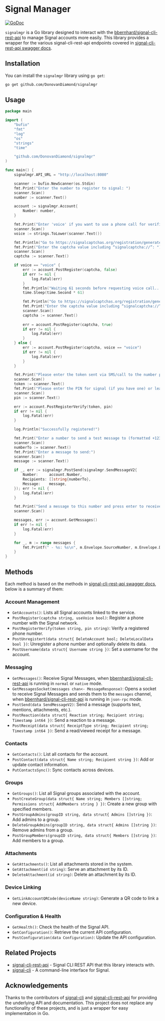 # Signal Manager

[![GoDoc](https://pkg.go.dev/badge/github.com/DonovanDiamond/signalmgr.svg)](https://pkg.go.dev/github.com/DonovanDiamond/signalmgr)

`signalmgr` is a Go library designed to interact with the [bbernhard/signal-cli-rest-api](https://github.com/bbernhard/signal-cli-rest-api) to manage Signal accounts more easily. This library provides a wrapper for the various signal-cli-rest-api endpoints covered in [signal-cli-rest-api swagger docs](https://bbernhard.github.io/signal-cli-rest-api/).

## Installation

You can install the `signalmgr` library using `go get`:

```bash
go get github.com/DonovanDiamond/signalmgr
```

## Usage

```go
package main

import (
	"bufio"
	"fmt"
	"log"
	"os"
	"strings"
	"time"

	"github.com/DonovanDiamond/signalmgr"
)

func main() {
	signalmgr.API_URL = "http://localhost:8080"

	scanner := bufio.NewScanner(os.Stdin)
	fmt.Print("Enter the number to register to signal: ")
	scanner.Scan()
	number := scanner.Text()

	account := signalmgr.Account{
		Number: number,
	}

	fmt.Print("Enter 'voice' if you want to use a phone call for verification (note this will take longer than SMS verification): ")
	scanner.Scan()
	voice := strings.ToLower(scanner.Text())

	fmt.Println("Go to https://signalcaptchas.org/registration/generate.html, complete the captcha, open the development console and find the line that looks like: 'Prevented navigation to “signalcaptcha://{captcha value}” due to an unknown protocol.' and copy the entire captcha value.")
	fmt.Print("Enter the captcha value including “signalcaptcha://”: ")
	scanner.Scan()
	captcha := scanner.Text()

	if voice == "voice" {
		err := account.PostRegister(captcha, false)
		if err != nil {
			log.Fatal(err)
		}
		fmt.Println("Waiting 61 seconds before requesting voice call...")
		time.Sleep(time.Second * 61)

		fmt.Println("Go to https://signalcaptchas.org/registration/generate.html and complete a new captcha like before.")
		fmt.Print("Enter the captcha value including “signalcaptcha://”: ")
		scanner.Scan()
		captcha := scanner.Text()
	
		err = account.PostRegister(captcha, true)
		if err != nil {
			log.Fatal(err)
		}
	} else {
		err := account.PostRegister(captcha, voice == "voice")
		if err != nil {
			log.Fatal(err)
		}
	}

	fmt.Print("Please enter the token sent via SMS/call to the number provided:")
	scanner.Scan()
	token := scanner.Text()
	fmt.Print("Please enter the PIN for signal (if you have one) or leave this blank:")
	scanner.Scan()
	pin := scanner.Text()

	err := account.PostRegisterVerify(token, pin)
	if err != nil {
		log.Fatal(err)
	}

	log.Println("Successfully registered!")

	fmt.Print("Enter a number to send a test message to (formatted +123456789):")
	scanner.Scan()
	numberTo := scanner.Text()
	fmt.Print("Enter a message to send:")
	scanner.Scan()
	message := scanner.Text()

	if _, err := signalmgr.PostSend(signalmgr.SendMessageV2{
		Number:     account.Number,
		Recipients: []string{numberTo},
		Message:    message,
	}); err != nil {
		log.Fatal(err)
	}

	fmt.Print("Send a message to this number and press enter to receive it:")
	scanner.Scan()

	messages, err := account.GetMessages()
	if err != nil {
		log.Fatal(err)
	}

	for _, m := range messages {
		fmt.Printf(" - %s: %s\n", m.Envelope.SourceNumber, m.Envelope.DataMessage.Message)
	}
}
```

## Methods

Each method is based on the methods in [signal-cli-rest-api swagger docs](https://bbernhard.github.io/signal-cli-rest-api/), below is a summary of them:

### Account Management

- `GetAccounts()`: Lists all Signal accounts linked to the service.
- `PostRegister(captcha string, useVoice bool)`: Register a phone number with the Signal network.
- `PostRegisterVerify(token string, pin string)`: Verify a registered phone number.
- `PostUnregistert(data struct{ DeleteAccount bool; DeleteLocalData bool })`: Unregister a phone number and optionally delete its data.
- `PostUsername(data struct{ Username string })`: Set a username for the account.

### Messaging

- `GetMessages()`: Receive Signal Messages, when [bbernhard/signal-cli-rest-api](https://github.com/bbernhard/signal-cli-rest-api) is running in `normal` or `native` mode.
- `GetMessagesSocket(messages chan<- MessageResponse)`: Opens a socket to receive Signal Messages and sends them to the `messages` channel, when [bbernhard/signal-cli-rest-api](https://github.com/bbernhard/signal-cli-rest-api) is running in `json-rpc` mode.
- `PostSend(data SendMessageV2)`: Send a message (supports text, mentions, attachments, etc.).
- `PostReaction(data struct{ Reaction string; Recipient string; Timestamp int64 })`: Send a reaction to a message.
- `PostReceipt(data struct{ ReceiptType string; Recipient string; Timestamp int64 })`: Send a read/viewed receipt for a message.

### Contacts

- `GetContacts()`: List all contacts for the account.
- `PostContact(data struct{ Name string; Recipient string })`: Add or update contact information.
- `PutContactsSync()`: Sync contacts across devices.

### Groups

- `GetGroups()`: List all Signal groups associated with the account.
- `PostCreateGroup(data struct{ Name string; Members []string; Permissions struct{ AddMembers string } })`: Create a new group with specified members.
- `PostGroupAdmins(groupID string, data struct{ Admins []string })`: Add admins to a group.
- `DeleteGroupAdmins(groupID string, data struct{ Admins []string })`: Remove admins from a group.
- `PostGroupMembers(groupID string, data struct{ Members []string })`: Add members to a group.

### Attachments

- `GetAttachments()`: List all attachments stored in the system.
- `GetAttachment(id string)`: Serve an attachment by its ID.
- `DeleteAttachment(id string)`: Delete an attachment by its ID.

### Device Linking

- `GetLinkAccountQRCode(deviceName string)`: Generate a QR code to link a new device.

### Configuration & Health

- `GetHealth()`: Check the health of the Signal API.
- `GetConfiguration()`: Retrieve the current API configuration.
- `PostConfiguration(data Configuration)`: Update the API configuration.

## Related Projects

- [signal-cli-rest-api](https://github.com/bbernhard/signal-cli-rest-api) - Signal CLI REST API that this library interacts with.
- [signal-cli](https://github.com/AsamK/signal-cli) - A command-line interface for Signal.

## Acknowledgements

Thanks to the contributors of [signal-cli](https://github.com/AsamK/signal-cli) and [signal-cli-rest-api](https://github.com/bbernhard/signal-cli-rest-api) for providing the underlying API and documentation. This project does not replace any functionality of these projects, and is just a wrapper for easy implementation in Go.
